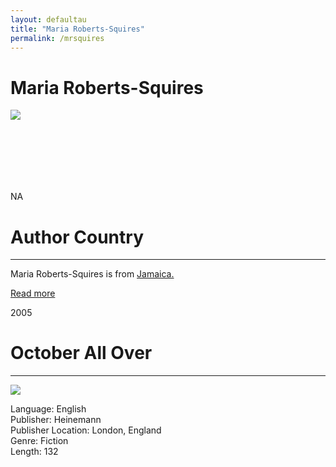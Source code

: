 ```yaml
---
layout: defaultau
title: "Maria Roberts-Squires"
permalink: /mrsquires
---
```

<!-- partial:index.partial.html -->
<div class="content">
    <h1>Maria Roberts-Squires</h1>
    <div class="quote">
        <div><img src="https://t4.ftcdn.net/jpg/03/40/12/49/360_F_340124934_bz3pQTLrdFpH92ekknuaTHy8JuXgG7fi.jpg" class="logo"></div>
    </div>
    <div class="timeline">
        <div style="padding-bottom:100px;"></div>
        <div class="block">
            <div class="date right"><p class="right">NA</p></div>
            <div class="dot"></div>
            <div class="left first">
            <div class="author_country">
                <h1>Author Country</h1><hr>
            <div class="aclocation"><p>Maria Roberts-Squires is from <a href="http://localhost:4000/4">Jamaica.</a></p></div>
              <div class="acreadmore">   <a href="#" target="_blank">Read more</a></div>
            </div>
            </div>
        </div>
        <div class="block">
            <div class="date left"><p class="left">2005</p></div>
            <div class="dot"></div>
            <div class="right">
                <h1>October All Over</h1><hr>
                <p><img src="https://m.media-amazon.com/images/W/WEBP_402378-T2/images/I/51KWZK4V8JL._SY291_BO1,204,203,200_QL40_FMwebp_.jpg"></p>
                <p>
                Language: English<br>
                Publisher: Heinemann<br>
                Publisher Location: London, England<br>
                Genre: Fiction<br>
                Length: 132<br>
                </p>
            </div>
        </div>


</div>
<!-- partial -->
  <script src='https://cdnjs.cloudflare.com/ajax/libs/jquery/3.1.1/jquery.min.js'></script><script  src="assets/js/authorscript.js"></script>
